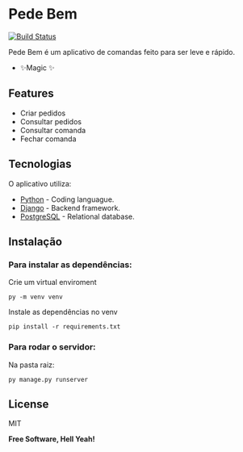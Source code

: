# Pede Bem

[![Build Status](https://travis-ci.org/joemccann/dillinger.svg?branch=master)](https://travis-ci.org/joemccann/dillinger)

Pede Bem é um aplicativo de comandas feito para ser leve e rápido.

- ✨Magic ✨

## Features

- Criar pedidos
- Consultar pedidos
- Consultar comanda
- Fechar comanda

## Tecnologias

O aplicativo utiliza:

- [Python] - Coding languague.
- [Django] - Backend framework.
- [PostgreSQL] - Relational database.


## Instalação

### Para instalar as dependências:
Crie um virtual enviroment
```
py -m venv venv
```
Instale as dependências no venv
```
pip install -r requirements.txt
```

### Para rodar o servidor: 
Na pasta raiz:
```
py manage.py runserver
```

## License

MIT

**Free Software, Hell Yeah!**

[//]: # (These are reference links used in the body of this note and get stripped out when the markdown processor does its job. There is no need to format nicely because it shouldn't be seen. Thanks SO - http://stackoverflow.com/questions/4823468/store-comments-in-markdown-syntax)

   [Python]: <https://python.org>
   [Django]: <https://www.djangoproject.com/>
   [PostgreSQL]: <https://www.postgresql.org/>
